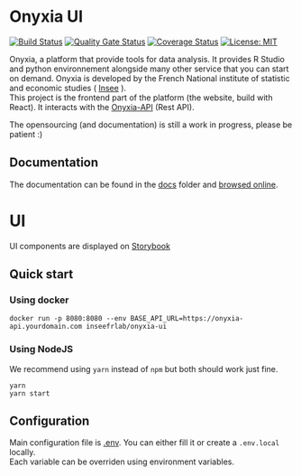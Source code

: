 # Onyxia UI

[![Build Status](https://travis-ci.org/InseeFrLab/onyxia-ui.svg?branch=master)](https://travis-ci.org/InseeFrLab/onyxia-ui)
[![Quality Gate Status](https://sonarcloud.io/api/project_badges/measure?project=InseeFrLab_onyxia-ui&metric=alert_status)](https://sonarcloud.io/dashboard?id=InseeFrLab_onyxia-ui)
[![Coverage Status](https://coveralls.io/repos/github/InseeFrLab/onyxia-ui/badge.svg?branch=master)](https://coveralls.io/github/InseeFrLab/onyxia-ui?branch=master)
[![License: MIT](https://img.shields.io/badge/License-MIT-blue.svg)](https://opensource.org/licenses/MIT)

Onyxia, a platform that provide tools for data analysis.
It provides R Studio and python environnement alongside many other service that you can start on demand.
Onyxia is developed by the French National institute of statistic and economic studies ( [Insee](https://insee.fr) ).  
This project is the frontend part of the platform (the website, build with React).
It interacts with the [Onyxia-API](https://github.com/inseefrlab/onyxia-api) (Rest API).

The opensourcing (and documentation) is still a work in progress, please be patient :)

## Documentation

The documentation can be found in the [docs](https://github.com/InseeFrLab/onyxia-ui/tree/master/docs) folder and [browsed online](https://inseefrlab.github.io/onyxia-ui).

# UI

UI components are displayed on [Storybook](https://inseefrlab.github.io/onyxia-ui/storybook)

## Quick start

### Using docker

```
docker run -p 8080:8080 --env BASE_API_URL=https://onyxia-api.yourdomain.com inseefrlab/onyxia-ui
```

### Using NodeJS

We recommend using `yarn` instead of `npm` but both should work just fine.

```
yarn
yarn start
```

## Configuration

Main configuration file is [.env](.env). You can either fill it or create a `.env.local` locally.  
Each variable can be overriden using environment variables.
